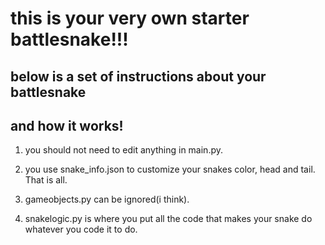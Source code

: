 # this is your very own starter battlesnake!!!
## below is a set of instructions about your battlesnake
## and how it works!

1. you should not need to edit anything in main.py. 

2. you use snake_info.json to customize your snakes color, head and tail.  That is all.

3. gameobjects.py can be ignored(i think).

4. snakelogic.py is where you put all the code that makes your snake do whatever you code it to do.